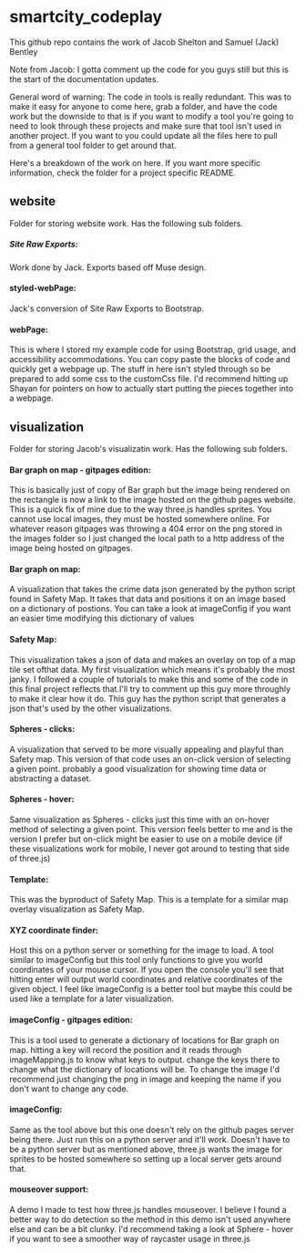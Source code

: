 # smartcity_codeplay

This github repo contains the work of Jacob Shelton and Samuel (Jack) Bentley

Note from Jacob: I gotta comment up the code for you guys still but this is the start of the documentation updates.

General word of warning: The code in tools is really redundant. This was to make it easy for 
anyone to come here, grab a folder, and have the code work but the downside to that is if you 
want to modify a tool you're going to need to look through these projects and make sure that tool
isn't used in another project. If you want to you could update all the files here to pull from a 
general tool folder to get around that. 

Here's a breakdown of the work on here. If you want more specific information, check the folder for a project specific README. 

## website
Folder for storing website work. Has the following sub folders.

##### Site Raw Exports:
Work done by Jack. Exports based off Muse design.

#### styled-webPage:
Jack's conversion of Site Raw Exports to Bootstrap. 

#### webPage: 
This is where I stored my example code for using Bootstrap, grid usage, and accessibility accommodations. You can copy paste the blocks of code and quickly get a webpage up. The stuff in here isn't styled through so be prepared to add some css to the customCss file. I'd recommend hitting up Shayan for pointers on how to actually start putting the pieces together into a webpage. 

## visualization
Folder for storing Jacob's visualizatin work. Has the following sub folders.

#### Bar graph on map - gitpages edition: 
This is basically just of copy of Bar graph but the image being rendered on the rectangle is now a link to the image hosted on the github pages website. This is a quick fix of mine due to the way three.js  handles sprites. You cannot use local images, they must be hosted somewhere online. For whatever reason gitpages was throwing a 404 error on the png stored in the images folder so I just changed the local path to a http address of the image being hosted on gitpages.

#### Bar graph on map: 
A visualization that takes the crime data json generated by the python script found in Safety Map. It takes that data and positions it on an image based on a dictionary of postions. You can take a look at imageConfig if you want an easier time modifying this dictionary of values  

#### Safety Map:
This visualization takes a json of data and makes an overlay on top of a map tile set ofthat data. My first visualization which means it's probably the most janky. I followed a couple of tutorials to make this and some of the code in this final project reflects that.I'll try to comment up this guy more throughly to make it clear how it do. This guy has the
python script that generates a json that's used by the other visualizations.

#### Spheres - clicks:
A visualization that served to be more visually appealing and playful than Safety map. This version of that code uses an on-click version of selecting a given point. probably a good visualization for showing time data or abstracting a dataset. 

#### Spheres - hover:
Same visualization as Spheres - clicks just this time with an on-hover method of selecting a given point. This version feels better to me and is the version I prefer but on-click might be easier to use on a mobile device (if these visualizations work for mobile, I never got around to testing that side of three.js) 

#### Template:
This was the byproduct of Safety Map. This is a template for a similar map overlay visualization as Safety Map. 

#### XYZ coordinate finder:
Host this on a python server or something for the image to load. A tool similar to 
imageConfig but this tool only functions to give you world coordinates of your mouse cursor. If you open the console you'll see that hitting enter will output world coordinates and relative coordinates of the given object. I feel like imageConfig is a better tool but maybe this could be used like a template for a later visualization.

#### imageConfig - gitpages edition:
This is a tool used to generate a dictionary of locations for Bar graph on map. hitting a key will record the position and it reads through imageMapping.js to know what keys to output. change the keys there to change what the dictionary of locations will be. To change the image I'd recommend just changing the png in image and keeping the name if you don't want to change any code.   

#### imageConfig:
Same as the tool above but this one doesn't rely on the github pages server being there. Just run this on a python server and it'll work. Doesn't have to be a python server but as mentioned above, three.js wants the image for sprites to be hosted somewhere so setting up a local server gets around that.

#### mouseover support:
A demo I made to test how three.js handles mouseover. I believe I found a better way to do detection so the method in this demo isn't used anywhere else and can be a bit clunky. I'd recommend taking a look at Sphere - hover if you want to see a smoother way of raycaster usage in three.js
